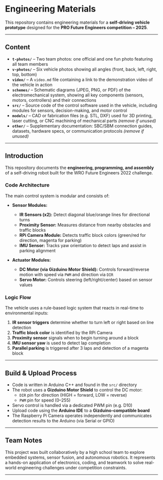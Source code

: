 # Engineering Materials

This repository contains engineering materials for a **self-driving vehicle prototype** designed for the **PRO Future Engineers competition – 2025**.

---

## Content

- **`t-photos/`** – Two team photos: one official and one fun photo featuring all team members  
- **`v-photos/`** – Six vehicle photos showing all angles (front, back, left, right, top, bottom)  
- **`video/`** – A `video.md` file containing a link to the demonstration video of the vehicle in action  
- **`schemes/`** – Schematic diagrams (JPEG, PNG, or PDF) of the electromechanical system, showing all key components (sensors, motors, controllers) and their connections  
- **`src/`** – Source code of the control software used in the vehicle, including modules for sensors, decision-making, and motor control  
- **`models/`** – CAD or fabrication files (e.g. STL, DXF) used for 3D printing, laser cutting, or CNC machining of mechanical parts *(remove if unused)*  
- **`other/`** – Supplementary documentation: SBC/SBM connection guides, datasets, hardware specs, or communication protocols *(remove if unused)*

---

## Introduction

This repository documents the **engineering, programming, and assembly** of a self-driving robot built for the WRO Future Engineers 2022 challenge.

### Code Architecture

The main control system is modular and consists of:

- **Sensor Modules:**
  - **IR Sensors (x2):** Detect diagonal blue/orange lines for directional turns
  - **Proximity Sensor:** Measures distance from nearby obstacles and traffic blocks
  - **RPi Camera Module:** Detects traffic block colors (green/red for direction, magenta for parking)
  - **IMU Sensor:** Tracks yaw orientation to detect laps and assist in parking alignment

- **Actuator Modules:**
  - **DC Motor (via Gizduino Motor Shield):** Controls forward/reverse motion with speed via `PWM` and direction via `DIR`
  - **Servo Motor:** Controls steering (left/right/center) based on sensor values

### Logic Flow

The vehicle uses a rule-based logic system that reacts in real-time to environmental inputs:
1. **IR sensor triggers** determine whether to turn left or right based on line detection
2. **Traffic block color** is identified by the RPi Camera
3. **Proximity sensor** signals when to begin turning around a block
4. **IMU sensor yaw** is used to detect lap completion
5. **Parallel parking** is triggered after 3 laps and detection of a magenta block

---

## Build & Upload Process

- Code is written in Arduino C++ and found in the `src/` directory
- The robot uses a **Gizduino Motor Shield** to control the DC motor:
  - `DIR` pin for direction (HIGH = forward, LOW = reverse)
  - `PWM` pin for speed (0–255)
- Servo control is handled via a dedicated PWM pin (e.g. D10)
- Upload code using the **Arduino IDE** to a **Gizduino-compatible board**
- The Raspberry Pi Camera operates independently and communicates detection results to the Arduino (via Serial or GPIO)

---

## Team Notes

This project was built collaboratively by a high school team to explore embedded systems, sensor fusion, and autonomous robotics. It represents a hands-on application of electronics, coding, and teamwork to solve real-world engineering challenges under competition constraints.

---

